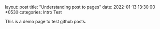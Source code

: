 layout: post
title: "Understanding post to pages"
date: 2022-01-13 13:30:00 +0530
categories: Intro Test

This is a demo page to test github posts.
